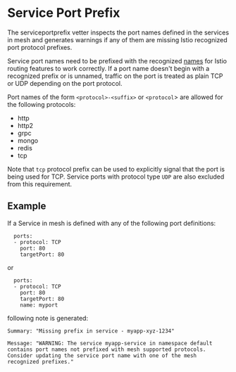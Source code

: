 # Service Port Prefix

The serviceportprefix vetter inspects the port names defined in the services in
mesh and generates warnings if any of them are missing Istio recognized port
protocol prefixes.

Service port names need to be prefixed with the recognized
[names](https://istio.io/docs/setup/kubernetes/sidecar-injection.html) for Istio
routing features to work correctly. If a port name doesn't begin with a
recognized prefix or is unnamed, traffic on the port is treated as plain TCP or
UDP depending on the port protocol.

Port names of the form `<protocol>-<suffix>` or `<protocol`> are allowed for
the following protocols:

* http
* http2
* grpc
* mongo
* redis
* tcp

Note that `tcp` protocol prefix can be used to explicitly signal that the port
is being used for TCP. Service ports with protocol type `UDP` are also excluded
from this requirement.

## Example

If a Service in mesh is defined with any of the following port definitions:

```shell
  ports:
  - protocol: TCP
    port: 80
    targetPort: 80
```
or

```shell
  ports:
  - protocol: TCP
    port: 80
    targetPort: 80
    name: myport
```
following note is generated:

```shell
Summary: "Missing prefix in service - myapp-xyz-1234"

Message: "WARNING: The service myapp-service in namespace default
contains port names not prefixed with mesh supported protocols.
Consider updating the service port name with one of the mesh recognized prefixes."
```
